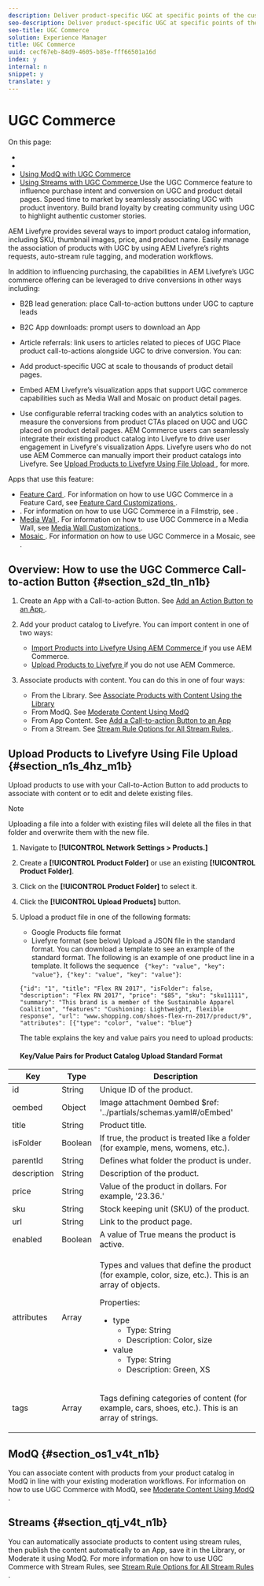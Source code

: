 ```yaml
---
description: Deliver product-specific UGC at specific points of the customer journey to increase purchase intent and conversion using the UGC Commerce feature.
seo-description: Deliver product-specific UGC at specific points of the customer journey to increase purchase intent and conversion using the UGC Commerce feature.
seo-title: UGC Commerce
solution: Experience Manager
title: UGC Commerce
uuid: cecf67eb-84d9-4605-b85e-fff66501a16d
index: y
internal: n
snippet: y
translate: y
---
```


# UGC Commerce

On this page:

* [](#c_ugc_commerce/section_s2d_tln_n1b)
* [](#c_ugc_commerce/section_n1s_4hz_m1b)
* [ Using ModQ with UGC Commerce ](#c_ugc_commerce/section_os1_v4t_n1b)
* [ Using Streams with UGC Commerce ](#c_ugc_commerce/section_qtj_v4t_n1b)
Use the UGC Commerce feature to influence purchase intent and conversion on UGC and product detail pages. Speed time to market by seamlessly associating UGC with product inventory. Build brand loyalty by creating community using UGC to highlight authentic customer stories. 

AEM Livefyre provides several ways to import product catalog information, including SKU, thumbnail images, price, and product name. Easily manage the association of products with UGC by using AEM Livefyre’s rights requests, auto-stream rule tagging, and moderation workflows.

In addition to influencing purchasing, the capabilities in AEM Livefyre’s UGC commerce offering can be leveraged to drive conversions in other ways including:

* B2B lead generation: place Call-to-action buttons under UGC to capture leads
* B2C App downloads: prompt users to download an App
* Article referrals: link users to articles related to pieces of UGC
Place product call-to-actions alongside UGC to drive conversion. You can:

* Add product-specific UGC at scale to thousands of product detail pages.
* Embed AEM Livefyre’s visualization apps that support UGC commerce capabilities such as Media Wall and Mosaic on product detail pages.
* Use configurable referral tracking codes with an analytics solution to measure the conversions from product CTAs placed on UGC and UGC placed on product detail pages.
AEM Commerce users can seamlessly integrate their existing product catalog into Livefyre to drive user engagement in Livefyre's visualization Apps. Livefyre users who do not use AEM Commerce can manually import their product catalogs into Livefyre. See [ Upload Products to Livefyre Using File Upload ](#c_ugc_commerce/section_n1s_4hz_m1b), for more. 

Apps that use this feature: 

* [ Feature Card ](c_feature_card_app/c_feature_card_app.md#c_feature_card_app). For information on how to use UGC Commerce in a Feature Card, see [ Feature Card Customizations ](c_feature_card_app/c_feature_card_app.md#section_uds_gzm_5y).
* [](c_filmstrip_app/c_filmstrip_app.md#concept_jpc_n2j_jbb). For information on how to use UGC Commerce in a Filmstrip, see [](c_filmstrip_app/c_filmstrip_customizations.md#c_filmstrip_customizations).
* [ Media Wall ](c_media_wall_app/c_media_wall_app.md#c_media_wall_app). For information on how to use UGC Commerce in a Media Wall, see [ Media Wall Customizations ](c_media_wall_app/r_media_wall_customizations.md#r_media_wall_customizations).
* [ Mosaic ](c_mosaic_app/c_mosaic_app.md#c_mosaic_app). For information on how to use UGC Commerce in a Mosaic, see [](c_mosaic_app/c_mosaic_customizations.md#c_mosaic_customizations).

## Overview: How to use the UGC Commerce Call-to-action Button {#section_s2d_tln_n1b}


1. Create an App with a Call-to-action Button. See [ Add an Action Button to an App ](#c_ugc_commerce/section_wxx_xfz_31b).
1. Add your product catalog to Livefyre. You can import content in one of two ways: 
    * [ Import Products into Livefyre Using AEM Commerce ](t_associate_products_with_ugc_using_aem_commerce.md#t_associate_products_with_ugc_using_aem_commerce) if you use AEM Commerce.
    * [ Upload Products to Livefyre ](#c_ugc_commerce/section_n1s_4hz_m1b) if you do not use AEM Commerce.

1. Associate products with content. You can do this in one of four ways: 
    * From the Library. See [ Associate Products with Content Using the Library ](t_associate_products_with_content_using_the_library.md#t_associate_products_with_content_using_the_library)
    * From ModQ. See [ Moderate Content Using ModQ ](t_approve_content_from_modq.md#t_approve_content_from_modq)
    * From App Content. See [ Add a Call-to-action Button to an App ](t_add_a_call_to_action_button_to_an_app.md#t_add_a_call_to_action_button_to_an_app)
    * From a Stream. See [ Stream Rule Options for All Stream Rules ](c_stream_rule_options_for_all_stream_rules.md#c_stream_rule_options_for_all_stream_rules).


## Upload Products to Livefyre Using File Upload {#section_n1s_4hz_m1b}

Upload products to use with your Call-to-Action Button to add products to associate with content or to edit and delete existing files.

>[!NOTE]
>
>Uploading a file into a folder with existing files will delete all the files in that folder and overwrite them with the new file.


1. Navigate to **[!UICONTROL  Network Settings > Products.]**
1. Create a **[!UICONTROL  Product Folder]** or use an existing **[!UICONTROL  Product Folder]**.
1. Click on the **[!UICONTROL  Product Folder]** to select it.
1. Click the **[!UICONTROL  Upload Products]** button.
1. Upload a product file in one of the following formats: 
    * Google Products file format
    * Livefyre format (see below)
   Upload a JSON file in the standard format. You can download a template to see an example of the standard format. The following is an example of one product line in a template. It follows the sequence ` {"key": "value", "key": "value"}, {"key": "value", "key": "value"}`: 

   ```
   {"id": "1", "title": "Flex RN 2017", "isFolder": false, "description": "Flex RN 2017", "price": "$85", "sku": "sku11111", "summary": "This brand is a member of the Sustainable Apparel Coalition", "features": "Cushioning: Lightweight, flexible response", "url": "www.shopping.com/shoes-flex-rn-2017/product/9", "attributes": [{"type": "color", "value": "blue"}
   ```
   The table explains the key and value pairs you need to upload products:

   #### Key/Value Pairs for Product Catalog Upload Standard Format
<table frame="all" rowsep="1" colsep="1" id="table_x41_fkv_n1b">  
 <thead> 
  <tr> 
   <th class="entry"> Key </th> 
   <th class="entry"> Type </th> 
   <th class="entry"> Description </th> 
  </tr> 
 </thead>
 <tbody> 
  <tr> 
   <td> <span class="codeph"> id </span> </td> 
   <td> String </td> 
   <td> Unique ID of the product. </td> 
  </tr> 
  <tr> 
   <td> <span class="codeph"> oembed </span> </td> 
   <td> Object </td> 
   <td> Image attachment 0embed $ref: '../partials/schemas.yaml#/oEmbed' </td> 
  </tr> 
  <tr> 
   <td> <span class="codeph"> title </span> </td> 
   <td> String </td> 
   <td> Product title. </td> 
  </tr> 
  <tr> 
   <td> <span class="codeph"> isFolder </span> </td> 
   <td> Boolean </td> 
   <td> If true, the product is treated like a folder (for example, mens, womens, etc.). </td> 
  </tr> 
  <tr> 
   <td> <span class="codeph"> parentId </span> </td> 
   <td> String </td> 
   <td> Defines what folder the product is under. </td> 
  </tr> 
  <tr> 
   <td> <span class="codeph"> description </span> </td> 
   <td> String </td> 
   <td> Description of the product. </td> 
  </tr> 
  <tr> 
   <td> <span class="codeph"> price </span> </td> 
   <td> String </td> 
   <td> Value of the product in dollars. For example, '23.36.' </td> 
  </tr> 
  <tr> 
   <td> <span class="codeph"> sku </span> </td> 
   <td> String </td> 
   <td> Stock keeping unit (SKU) of the product. </td> 
  </tr> 
  <tr> 
   <td> <span class="codeph"> url </span> </td> 
   <td> String </td> 
   <td> Link to the product page. </td> 
  </tr> 
  <tr> 
   <td> <span class="codeph"> enabled </span> </td> 
   <td> Boolean </td> 
   <td> A value of True means the product is active. </td> 
  </tr> 
  <tr> 
   <td> <span class="codeph"> attributes </span> </td> 
   <td> Array </td> 
   <td> <p>Types and values that define the product (for example, color, size, etc.). This is an array of objects.</p> <p>Properties:</p> 
    <ul id="ul_rkb_z3w_41b"> 
     <li> <span class="codeph"> type </span> 
      <ul id="ul_j5z_zkw_41b"> 
       <li>Type: String</li> 
       <li>Description: Color, size</li> 
      </ul></li> 
     <li> <span class="codeph"> value </span> 
      <ul id="ul_pyh_blw_41b"> 
       <li>Type: String</li> 
       <li>Description: Green, XS</li> 
      </ul></li> 
    </ul> </td> 
  </tr> 
  <tr> 
   <td> <span class="codeph"> tags </span> </td> 
   <td> Array </td> 
   <td> <p>Tags defining categories of content (for example, cars, shoes, etc.). This is an array of strings.</p> </td> 
  </tr> 
 </tbody> 
</table>




## ModQ {#section_os1_v4t_n1b}

You can associate content with products from your product catalog in ModQ in line with your existing moderation workflows. For information on how to use UGC Commerce with ModQ, see [ Moderate Content Using ModQ ](t_approve_content_from_modq.md#t_approve_content_from_modq).

## Streams {#section_qtj_v4t_n1b}

You can automatically associate products to content using stream rules, then publish the content automatically to an App, save it in the Library, or Moderate it using ModQ. For more information on how to use UGC Commerce with Stream Rules, see [ Stream Rule Options for All Stream Rules ](c_stream_rule_options_for_all_stream_rules.md#c_stream_rule_options_for_all_stream_rules).

